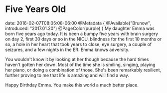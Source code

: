 # Five Years Old
date: 2016-02-07T08:05:08-06:00
@Metadata {
  @Available("Brunow", introduced: "2017.01.20")
  @PageColor(purple)
}
My daughter Emma was born five years ago today. It is been a bumpy five years with brain surgery on day 2, first 30 days or so in the NICU, blindness for the first 10 months or so, a hole in her heart that took years to close, eye surgery, a couple of seizures, and a few nights in the ER. Emma knows adversity.

You wouldn't know it by looking at her though because the hard times haven't gotten her down. Most of the time she is smiling, singing, playing her piano, or doing a combination of those. She's been remarkably resilient, further proving to me that life is amazing and will find a way.

Happy Birthday Emma. You make this world a much better place.
